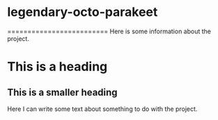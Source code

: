 # legendary-octo-parakeet
=========================
Here is some information about the project.

# This is a heading

## This is a smaller heading

Here I can write some text about something to do with the project.
